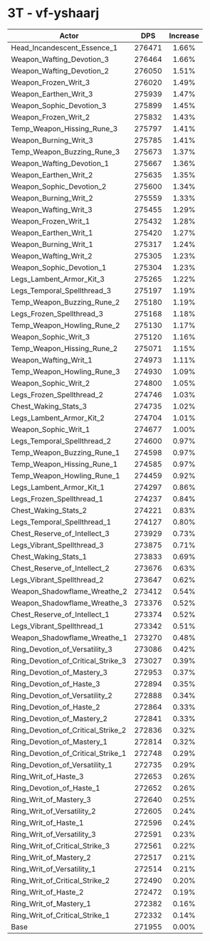 # 3T - vf-yshaarj
| Actor | DPS | Increase |
|---|:---:|:---:|
|Head_Incandescent_Essence_1|276471|1.66%|
|Weapon_Wafting_Devotion_3|276464|1.66%|
|Weapon_Wafting_Devotion_2|276050|1.51%|
|Weapon_Frozen_Writ_3|276020|1.49%|
|Weapon_Earthen_Writ_3|275939|1.47%|
|Weapon_Sophic_Devotion_3|275899|1.45%|
|Weapon_Frozen_Writ_2|275832|1.43%|
|Temp_Weapon_Hissing_Rune_3|275797|1.41%|
|Weapon_Burning_Writ_3|275785|1.41%|
|Temp_Weapon_Buzzing_Rune_3|275673|1.37%|
|Weapon_Wafting_Devotion_1|275667|1.36%|
|Weapon_Earthen_Writ_2|275635|1.35%|
|Weapon_Sophic_Devotion_2|275600|1.34%|
|Weapon_Burning_Writ_2|275559|1.33%|
|Weapon_Wafting_Writ_3|275455|1.29%|
|Weapon_Frozen_Writ_1|275432|1.28%|
|Weapon_Earthen_Writ_1|275420|1.27%|
|Weapon_Burning_Writ_1|275317|1.24%|
|Weapon_Wafting_Writ_2|275305|1.23%|
|Weapon_Sophic_Devotion_1|275304|1.23%|
|Legs_Lambent_Armor_Kit_3|275265|1.22%|
|Legs_Temporal_Spellthread_3|275197|1.19%|
|Temp_Weapon_Buzzing_Rune_2|275180|1.19%|
|Legs_Frozen_Spellthread_3|275168|1.18%|
|Temp_Weapon_Howling_Rune_2|275130|1.17%|
|Weapon_Sophic_Writ_3|275120|1.16%|
|Temp_Weapon_Hissing_Rune_2|275071|1.15%|
|Weapon_Wafting_Writ_1|274973|1.11%|
|Temp_Weapon_Howling_Rune_3|274930|1.09%|
|Weapon_Sophic_Writ_2|274800|1.05%|
|Legs_Frozen_Spellthread_2|274746|1.03%|
|Chest_Waking_Stats_3|274735|1.02%|
|Legs_Lambent_Armor_Kit_2|274704|1.01%|
|Weapon_Sophic_Writ_1|274677|1.00%|
|Legs_Temporal_Spellthread_2|274600|0.97%|
|Temp_Weapon_Buzzing_Rune_1|274598|0.97%|
|Temp_Weapon_Hissing_Rune_1|274585|0.97%|
|Temp_Weapon_Howling_Rune_1|274459|0.92%|
|Legs_Lambent_Armor_Kit_1|274297|0.86%|
|Legs_Frozen_Spellthread_1|274237|0.84%|
|Chest_Waking_Stats_2|274221|0.83%|
|Legs_Temporal_Spellthread_1|274127|0.80%|
|Chest_Reserve_of_Intellect_3|273929|0.73%|
|Legs_Vibrant_Spellthread_3|273875|0.71%|
|Chest_Waking_Stats_1|273833|0.69%|
|Chest_Reserve_of_Intellect_2|273676|0.63%|
|Legs_Vibrant_Spellthread_2|273647|0.62%|
|Weapon_Shadowflame_Wreathe_2|273412|0.54%|
|Weapon_Shadowflame_Wreathe_3|273376|0.52%|
|Chest_Reserve_of_Intellect_1|273374|0.52%|
|Legs_Vibrant_Spellthread_1|273342|0.51%|
|Weapon_Shadowflame_Wreathe_1|273270|0.48%|
|Ring_Devotion_of_Versatility_3|273086|0.42%|
|Ring_Devotion_of_Critical_Strike_3|273027|0.39%|
|Ring_Devotion_of_Mastery_3|272953|0.37%|
|Ring_Devotion_of_Haste_3|272894|0.35%|
|Ring_Devotion_of_Versatility_2|272888|0.34%|
|Ring_Devotion_of_Haste_2|272864|0.33%|
|Ring_Devotion_of_Mastery_2|272841|0.33%|
|Ring_Devotion_of_Critical_Strike_2|272836|0.32%|
|Ring_Devotion_of_Mastery_1|272814|0.32%|
|Ring_Devotion_of_Critical_Strike_1|272748|0.29%|
|Ring_Devotion_of_Versatility_1|272735|0.29%|
|Ring_Writ_of_Haste_3|272653|0.26%|
|Ring_Devotion_of_Haste_1|272652|0.26%|
|Ring_Writ_of_Mastery_3|272640|0.25%|
|Ring_Writ_of_Versatility_2|272605|0.24%|
|Ring_Writ_of_Haste_1|272596|0.24%|
|Ring_Writ_of_Versatility_3|272591|0.23%|
|Ring_Writ_of_Critical_Strike_3|272561|0.22%|
|Ring_Writ_of_Mastery_2|272517|0.21%|
|Ring_Writ_of_Versatility_1|272514|0.21%|
|Ring_Writ_of_Critical_Strike_2|272490|0.20%|
|Ring_Writ_of_Haste_2|272472|0.19%|
|Ring_Writ_of_Mastery_1|272382|0.16%|
|Ring_Writ_of_Critical_Strike_1|272332|0.14%|
|Base|271955|0.00%|
